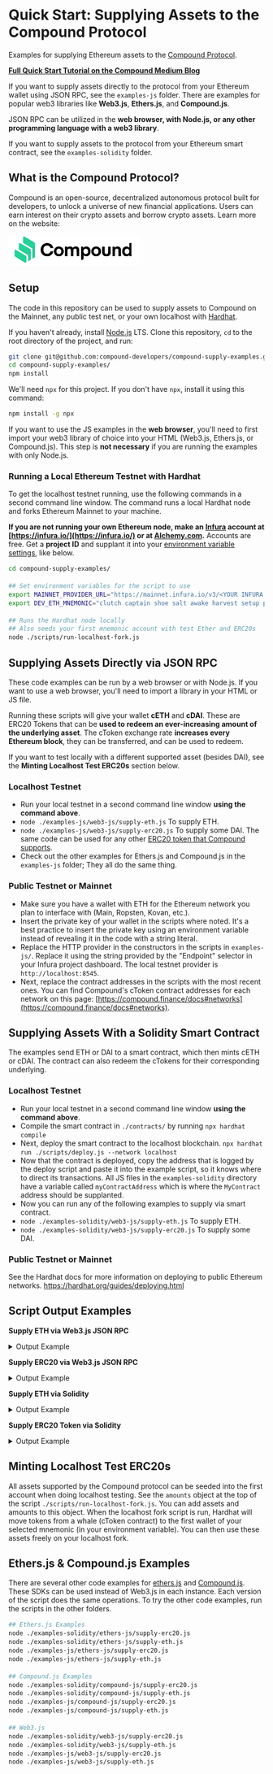# Quick Start: Supplying Assets to the Compound Protocol

Examples for supplying Ethereum assets to the [Compound Protocol](https://compound.finance/?ref=github&user=ajb413&repo=compound-supply-examples).

**[Full Quick Start Tutorial on the Compound Medium Blog](https://medium.com/compound-finance/supplying-assets-to-the-compound-protocol-ec2cf5df5aa)** 

If you want to supply assets directly to the protocol from your Ethereum wallet using JSON RPC, see the `examples-js` folder. There are examples for popular web3 libraries like **Web3.js**, **Ethers.js**, and **Compound.js**.

JSON RPC can be utilized in the **web browser, with Node.js, or any other programming language with a web3 library**.

If you want to supply assets to the protocol from your Ethereum smart contract, see the `examples-solidity` folder.

## What is the Compound Protocol?
Compound is an open-source, decentralized autonomous protocol built for developers, to unlock a universe of new financial applications. Users can earn interest on their crypto assets and borrow crypto assets. Learn more on the website:

<a href="https://compound.finance/?ref=github&user=ajb413&repo=compound-supply-examples">
    <img alt="Compound Finance" src="https://raw.githubusercontent.com/ajb413/compound-interest-alerts/master/compound-finance-logo.png" width=260 height=60/>
</a>

## Setup
The code in this repository can be used to supply assets to Compound on the Mainnet, any public test net, or your own localhost with [Hardhat](https://hardhat.org/getting-started/).

If you haven't already, install [Node.js](https://nodejs.org/) LTS. Clone this repository, `cd` to the root directory of the project, and run:
```bash
git clone git@github.com:compound-developers/compound-supply-examples.git
cd compound-supply-examples/
npm install
```

We'll need `npx` for this project. If you don't have `npx`, install it using this command:
```bash
npm install -g npx
```

If you want to use the JS examples in the **web browser**, you'll need to first import your web3 library of choice into your HTML (Web3.js, Ethers.js, or Compound.js). This step is **not necessary** if you are running the examples with only Node.js.

### Running a Local Ethereum Testnet with Hardhat
To get the localhost testnet running, use the following commands in a second command line window. The command runs a local Hardhat node and forks Ethereum Mainnet to your machine.

**If you are not running your own Ethereum node, make an [Infura](https://infura.io/) account at [https://infura.io/](https://infura.io/) or at [Alchemy.com](https://alchemy.com).** Accounts are free. Get a **project ID** and supplant it into your [environment variable settings](https://www.twilio.com/blog/2017/01/how-to-set-environment-variables.html), like below.

```bash
cd compound-supply-examples/

## Set environment variables for the script to use
export MAINNET_PROVIDER_URL="https://mainnet.infura.io/v3/<YOUR INFURA API KEY HERE>"
export DEV_ETH_MNEMONIC="clutch captain shoe salt awake harvest setup primary inmate ugly among become"

## Runs the Hardhat node locally
## Also seeds your first mnemonic account with test Ether and ERC20s
node ./scripts/run-localhost-fork.js
```

## Supplying Assets Directly via JSON RPC
These code examples can be run by a web browser or with Node.js. If you want to use a web browser, you'll need to import a library in your HTML or JS file.

Running these scripts will give your wallet **cETH** and **cDAI**. These are ERC20 Tokens that can be **used to redeem an ever-increasing amount of the underlying asset**. The cToken exchange rate **increases every Ethereum block**, they can be transferred, and can be used to redeem.

If you want to test locally with a different supported asset (besides DAI), see the **Minting Localhost Test ERC20s** section below.

### Localhost Testnet
- Run your local testnet in a second command line window **using the command above**.
- `node ./examples-js/web3-js/supply-eth.js` To supply ETH.
- `node ./examples-js/web3-js/supply-erc20.js` To supply some DAI. The same code can be used for any other [ERC20 token that Compound supports](https://compound.finance/markets?ref=github&user=ajb413&repo=compound-supply-examples).
- Check out the other examples for Ethers.js and Compound.js in the `examples-js` folder; They all do the same thing.

### Public Testnet or Mainnet
- Make sure you have a wallet with ETH for the Ethereum network you plan to interface with (Main, Ropsten, Kovan, etc.).
- Insert the private key of your wallet in the scripts where noted. It's a best practice to insert the private key using an environment variable instead of revealing it in the code with a string literal.
- Replace the HTTP provider in the constructors in the scripts in `examples-js/`. Replace it using the string provided by the "Endpoint" selector in your Infura project dashboard. The local testnet provider is `http://localhost:8545`.
- Next, replace the contract addresses in the scripts with the most recent ones. You can find Compound's cToken contract addresses for each network on this page: [https://compound.finance/docs#networks](https://compound.finance/docs#networks).

## Supplying Assets With a Solidity Smart Contract
The examples send ETH or DAI to a smart contract, which then mints cETH or cDAI. The contract can also redeem the cTokens for their corresponding underlying.

### Localhost Testnet
- Run your local testnet in a second command line window **using the command above**.
- Compile the smart contract in `./contracts/` by running `npx hardhat compile`
- Next, deploy the smart contract to the localhost blockchain. `npx hardhat run ./scripts/deploy.js --network localhost`
- Now that the contract is deployed, copy the address that is logged by the deploy script and paste it into the example script, so it knows where to direct its transactions. All JS files in the `examples-solidity` directory have a variable called `myContractAddress` which is where the `MyContract` address should be supplanted.
- Now you can run any of the following examples to supply via smart contract.
- `node ./examples-solidity/web3-js/supply-eth.js` To supply ETH.
- `node ./examples-solidity/web3-js/supply-erc20.js` To supply some DAI.

### Public Testnet or Mainnet
See the Hardhat docs for more information on deploying to public Ethereum networks. https://hardhat.org/guides/deploying.html

## Script Output Examples

**Supply ETH via Web3.js JSON RPC**
<details><summary>Output Example</summary>
<p>

```
$ node ./examples-js/web3-js/supply-eth.js
My wallet's ETH balance: 10000

Supplying ETH to the Compound Protocol...

cETH "Mint" operation successful.

ETH supplied to the Compound Protocol: 0.999999999922754

My wallet's cETH Token Balance: 49.86379983

Current exchange rate from cETH to ETH: 0.020054628875698224

Redeeming the cETH for ETH...

Exchanging all cETH based on cToken amount...

My wallet's cETH Token Balance: 0
My wallet's ETH balance: 9999.993847840284
```
</p>
</details>

**Supply ERC20 via Web3.js JSON RPC**
<details><summary>Output Example</summary>
<p>

```
$ node ./examples-js/web3-js/supply-erc20.js
DAI contract "Approve" operation successful.
Supplying DAI to the Compound Protocol...

cDAI "Mint" operation successful.

DAI supplied to the Compound Protocol: 9.999999999941178

My wallet's cDAI Token Balance: 482.50451639
My wallet's DAI Token Balance: 41

Current exchange rate from cDAI to DAI: 0.02072519460493164

Redeeming the cDAI for DAI...
Exchanging all cDAI based on cToken amount...

My wallet's cDAI Token Balance: 0
My wallet's DAI Token Balance: 51.0000001323868
```
</p>
</details>

**Supply ETH via Solidity**
<details><summary>Output Example</summary>
<p>

```
$ node ./examples-solidity/web3-js/supply-eth.js
Supplied ETH to Compound via MyContract
ETH supplied to the Compound Protocol: 0.999999999985654072
MyContract's cETH Token Balance: 49.93244867
Redeeming the cETH for ETH...
MyContract's cETH Token Balance: 0
MyContract's ETH Balance: 1.000000000648673
```
</p>
</details>

**Supply ERC20 Token via Solidity**
<details><summary>Output Example</summary>
<p>

```
$ node ./examples-solidity/web3-js/supply-erc20.js
Now transferring DAI from my wallet to MyContract...
MyContract now has DAI to supply to the Compound Protocol.
MyContract is now minting cDAI...
Supplied DAI to Compound via MyContract
DAI supplied to the Compound Protocol: 9.999999999942267983
MyContract's cDAI Token Balance: 482.50440136
Redeeming the cDAI for DAI...
MyContract's cDAI Token Balance: 0
```
</p>
</details>

## Minting Localhost Test ERC20s

All assets supported by the Compound protocol can be seeded into the first account when doing localhost testing. See the `amounts` object at the top of the script `./scripts/run-localhost-fork.js`. You can add assets and amounts to this object. When the localhost fork script is run, Hardhat will move tokens from a whale (cToken contract) to the first wallet of your selected mnemonic (in your environment variable). You can then use these assets freely on your localhost fork.

## Ethers.js & Compound.js Examples

There are several other code examples for [ethers.js](https://ethers.org/) and [Compound.js](https://github.com/compound-finance/compound-js). These SDKs can be used instead of Web3.js in each instance. Each version of the script does the same operations. To try the other code examples, run the scripts in the other folders.

```bash
## Ethers.js Examples
node ./examples-solidity/ethers-js/supply-erc20.js
node ./examples-solidity/ethers-js/supply-eth.js
node ./examples-js/ethers-js/supply-erc20.js
node ./examples-js/ethers-js/supply-eth.js

## Compound.js Examples
node ./examples-solidity/compound-js/supply-erc20.js
node ./examples-solidity/compound-js/supply-eth.js
node ./examples-js/compound-js/supply-erc20.js
node ./examples-js/compound-js/supply-eth.js

## Web3.js
node ./examples-solidity/web3-js/supply-erc20.js
node ./examples-solidity/web3-js/supply-eth.js
node ./examples-js/web3-js/supply-erc20.js
node ./examples-js/web3-js/supply-eth.js
```
